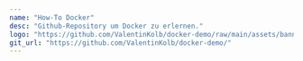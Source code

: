 ```yaml
---
name: "How-To Docker"
desc: "Github-Repository um Docker zu erlernen."
logo: "https://github.com/ValentinKolb/docker-demo/raw/main/assets/banner.png"
git_url: "https://github.com/ValentinKolb/docker-demo/"
---
```

